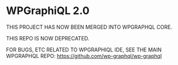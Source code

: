 # WPGraphiQL 2.0

THIS PROJECT HAS NOW BEEN MERGED INTO WPGRAPHQL CORE. 

THIS REPO IS NOW DEPRECATED. 

FOR BUGS, ETC RELATED TO WPGRAPHIQL IDE, SEE THE MAIN WPGRAPHQL REPO: https://github.com/wp-graphql/wp-graphql
